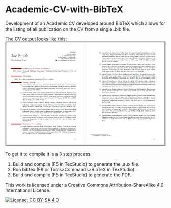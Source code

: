 # Academic-CV-with-BibTeX
Development of an Academic CV developed around BibTeX which allows for the listing of all publication on the CV from a single .bib file. 

The CV output looks like this:
![Image of NMR](CV_2_pages.jpg)

To get it to compile it is a 3 step process
1. Build and compile (F5 in TexStudio) to generate the .aux file.
1. Run bibtex (F8 or Tools>Commands>BibTeX in TexStudio).
1. Build and compile (F5 in TexStudio) to generate the PDF.

This work is licensed under a Creative Commons Attribution-ShareAlike 4.0 International License.

[![License: CC BY-SA 4.0](https://img.shields.io/badge/License-CC_BY--SA_4.0-lightgrey.svg)](https://creativecommons.org/licenses/by-sa/4.0/)
